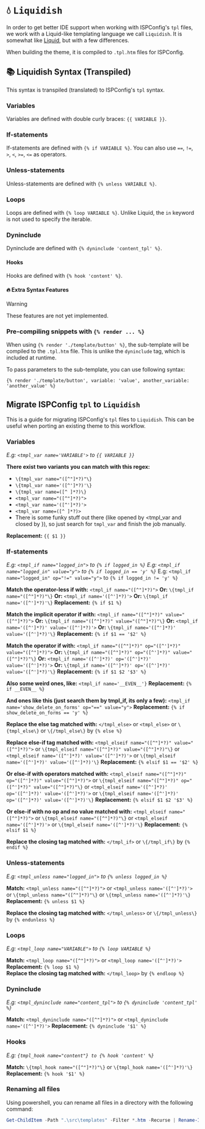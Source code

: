 # 💧 `Liquidish`

In order to get better IDE support when working with ISPConfig's `tpl` files, we work with a Liquid-like templating language we call `Liquidish`. It is somewhat like [Liquid](https://shopify.github.io/liquid/), but with a few differences.

When building the theme, it is compiled to `.tpl.htm` files for ISPConfig.

## 📚 Liquidish Syntax (Transpiled)

This syntax is transpiled (translated) to ISPConfig's `tpl` syntax.

### Variables

Variables are defined with double curly braces: `{{ VARIABLE }}`.

### If-statements

If-statements are defined with `{% if VARIABLE %}`. You can also use `==`, `!=`, `>`, `<`, `>=`, `<=` as operators.

### Unless-statements

Unless-statements are defined with `{% unless VARIABLE %}`.

### Loops

Loops are defined with `{% loop VARIABLE %}`. Unlike Liquid, the `in` keyword is not used to specify the iterable.

### Dyninclude

Dyninclude are defined with `{% dyninclude 'content_tpl' %}`.

#### Hooks

Hooks are defined with `{% hook 'content' %}`.

#### 🔥 Extra Syntax Features

> [!WARNING]
> These features are not yet implemented.

### Pre-compiling snippets with `{% render ... %}`

When using `{% render './template/button' %}`, the sub-template will be compiled to the `.tpl.htm` file. This is unlike the `dyninclude` tag, which is included at runtime.

To pass parameters to the sub-template, you can use following syntax:

```liquid
{% render './template/button', variable: 'value', another_variable: 'another_value' %}
```

#### 

## Migrate ISPConfig `tpl` to `Liquidish`

This is a guide for migrating ISPConfig's `tpl` files to `Liquidish`. This can be useful when porting an existing theme to this workflow.

### Variables

*E.g: `<tmpl_var name='VARIABLE'>` to `{{ VARIABLE }}`*

**There exist two variants you can match with this regex:**

  - `\{tmpl_var name="([^"]*?)"\}`
  - `\{tmpl_var name='([^']*?)'\}`
  - `\{tmpl_var name=([^ ]*?)\}`
  - `<tmpl_var name="([^"]*?)">`
  - `<tmpl_var name='([^']*?)'>`
  - `<tmpl_var name=([^ ]*?)>`
  - There is some funky stuff out there (like opened by &lt;tmpl_var and closed by }), so just search for `tmpl_var` and finish the job manually.

**Replacement:** `{{ $1 }}`

### If-statements

*E.g: `<tmpl_if name="logged_in">` to `{% if logged_in %}`*
*E.g: `<tmpl_if name="logged_in" value="y">` to `{% if logged_in == 'y' %}`*
E.g: `<tmpl_if name="logged_in" op="!=" value="y">` to `{% if logged_in != 'y' %}`

**Match the operator-less if with:** `<tmpl_if name="([^"]*?)">`
**Or:** `\{tmpl_if name="([^"]*?)"\}`
**Or:** `<tmpl_if name='([^']*?)'>`
**Or:** `\{tmpl_if name='([^']*?)'\}`
**Replacement:** `{% if $1 %}`

**Match the implicit operator if with:** `<tmpl_if name="([^"]*?)" value="([^"]*?)">`
**Or:** `\{tmpl_if name="([^"]*?)" value="([^"]*?)"\}`
**Or:** `<tmpl_if name='([^']*?)' value='([^']*?)'>`
**Or:** `\{tmpl_if name='([^']*?)' value='([^']*?)'\}`
**Replacement:** `{% if $1 == '$2' %}`

**Match the operator if with:** `<tmpl_if name="([^"]*?)" op="([^']*?)" value="([^"]*?)">`
**Or:** `\{tmpl_if name="([^"]*?)" op="([^']*?)" value="([^"]*?)"\}`
**Or:** `<tmpl_if name='([^']*?)' op='([^']*?)' value='([^']*?)'>`
**Or:** `\{tmpl_if name='([^']*?)' op='([^']*?)' value='([^']*?)'\}`
**Replacement:** `{% if $1 $2 '$3' %}`

**Also some weird ones, like:** `<tmpl_if name='__EVEN__'}`
**Replacement:** `{% if __EVEN__ %}`

**And ones like this (just search them by tmpl_if, its only a few):** `<tmpl_if name='show_delete_on_forms' op="==" value="y">`
**Replacement:** `{% if show_delete_on_forms == 'y' %}`

**Replace the else tag matched with:** `</tmpl_else>` or `<tmpl_else>` or `\{tmpl_else\}` or `\{/tmpl_else\}` by `{% else %}`

**Replace else-if tag matched with:** `<tmpl_elseif name="([^"]*?)" value="([^"]*?)">` or `\{tmpl_elseif name="([^"]*?)" value="([^"]*?)"\}` or `<tmpl_elseif name='([^']*?)' value='([^']*?)'>` or `\{tmpl_elseif name='([^']*?)' value='([^']*?)'\}`
**Replacement:** `{% elsif $1 == '$2' %}`

**Or else-if with operators matched with:** `<tmpl_elseif name="([^"]*?)" op="([^']*?)" value="([^"]*?)">` or `\{tmpl_elseif name="([^"]*?)" op="([^']*?)" value="([^"]*?)"\}` or `<tmpl_elseif name='([^']*?)' op='([^']*?)' value='([^']*?)'>` or `\{tmpl_elseif name='([^']*?)' op='([^']*?)' value='([^']*?)'\}`
**Replacement:** `{% elsif $1 $2 '$3' %}`

**Or else-if with no op and no value matched with:** `<tmpl_elseif name="([^"]*?)">` or `\{tmpl_elseif name="([^"]*?)"\}` or `<tmpl_elseif name='([^']*?)'>` or `\{tmpl_elseif name='([^']*?)'\}`
**Replacement:** `{% elsif $1 %}`

**Replace the closing tag matched with:** `</tmpl_if>` or `\{/tmpl_if\}` by `{% endif %}`

### Unless-statements

*E.g: `<tmpl_unless name="logged_in">` to `{% unless logged_in %}`*

**Match:** `<tmpl_unless name="([^"]*?)">` or `<tmpl_unless name='([^']*?)'>` or `\{tmpl_unless name="([^"]*?)"\}` or `\{tmpl_unless name='([^']*?)'\}`
**Replacement:** `{% unless $1 %}`

**Replace the closing tag matched with:** `</tmpl_unless>` or `\{/tmpl_unless\}` by `{% endunless %}`

### Loops

*E.g: `<tmpl_loop name="VARIABLE">` to `{% loop VARIABLE %}`*

**Match:** `<tmpl_loop name="([^"]*?)">` or `<tmpl_loop name='([^']*?)'>`
**Replacement:** `{% loop $1 %}`
\
**Replace the closing tag matched with:** `</tmpl_loop>` by `{% endloop %}`

### Dyninclude

*E.g: `<tmpl_dyninclude name="content_tpl">` to `{% dyninclude 'content_tpl' %}`*

**Match:** `<tmpl_dyninclude name="([^"]*?)">` or `<tmpl_dyninclude name='([^']*?)'>`
**Replacement:** `{% dyninclude '$1' %}`

### Hooks

*E.g: `{tmpl_hook name="content"} to {% hook 'content' %}`*

**Match:** `\{tmpl_hook name="([^"]*?)"\}` or `\{tmpl_hook name='([^']*?)'\}`
**Replacement:** `{% hook '$1' %}`

### Renaming all files

Using powershell, you can rename all files in a directory with the following command:

```powershell
Get-ChildItem -Path ".\src\templates" -Filter *.htm -Recurse | Rename-Item -NewName { $_.Name -replace '.htm$', '.liquid' }
```

